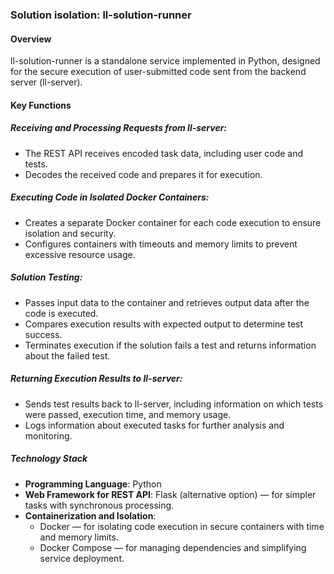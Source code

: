 ### Solution isolation: ll-solution-runner

#### Overview
ll-solution-runner is a standalone service implemented in Python, designed for the secure execution of user-submitted code sent from the backend server (ll-server).

#### Key Functions

##### Receiving and Processing Requests from ll-server:
- The REST API receives encoded task data, including user code and tests.
- Decodes the received code and prepares it for execution.

##### Executing Code in Isolated Docker Containers:
- Creates a separate Docker container for each code execution to ensure isolation and security.
- Configures containers with timeouts and memory limits to prevent excessive resource usage.

##### Solution Testing:
- Passes input data to the container and retrieves output data after the code is executed.
- Compares execution results with expected output to determine test success.
- Terminates execution if the solution fails a test and returns information about the failed test.

##### Returning Execution Results to ll-server:
- Sends test results back to ll-server, including information on which tests were passed, execution time, and memory usage.
- Logs information about executed tasks for further analysis and monitoring.

##### Technology Stack
- **Programming Language**: Python
- **Web Framework for REST API**: Flask (alternative option) — for simpler tasks with synchronous processing.
- **Containerization and Isolation**:
  - Docker — for isolating code execution in secure containers with time and memory limits.
  - Docker Compose — for managing dependencies and simplifying service deployment.